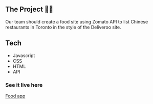 ## The Project 🌮🥑

Our team should create a food site using Zomato API to list Chinese restaurants in Toronto in the style of the Deliveroo site. 

## Tech
- Javascript
- CSS
- HTML
- API


### See it live here
[Food app](https://zoomatofood.netlify.app/)
